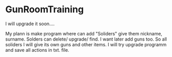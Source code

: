 # GunRoomTraining
I will upgrade it soon....

My plann is make program where can add "Soliders"  give them nickname, surname. Solders can delete/ upgrade/ find.
I want later add guns too. So all soliders I will give its own guns and other items.
I will try upgrade programm and save all actions in txt. file.
